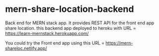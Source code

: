 # mern-share-location-backend

Back end for MERN stack app. It provides REST API for the front end app share location.
this backend app deployed to heroku with URL = https://learn-mernstack.herokuapp.com/

You could try the Front end app using this URL = https://mern-shareloc.netlify.app/
